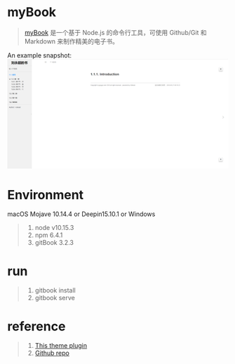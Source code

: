 # myBook
> [myBook](https://www.gitbook.com/) 是一个基于 Node.js 的命令行工具，可使用 Github/Git 和 Markdown 来制作精美的电子书。

An example snapshot:
![Image](./myBook/short.png)

# Environment
macOS Mojave 10.14.4 or Deepin15.10.1 or Windows
> 1. node v10.15.3
> 2. npm 6.4.1
> 3. gitBook 3.2.3

# run
> 1. gitbook install 
> 2. gitbook serve

# reference
> 1. [This theme plugin](https://www.npmjs.com/package/gitbook-plugin-theme-code)
> 2. [Github repo](https://github.com/Yakima-Teng/gitbook-plugin-theme-code)
